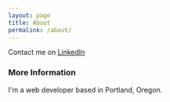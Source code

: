 ```yaml
---
layout: page
title: About
permalink: /about/
---
```


Contact me on [LinkedIn](https://www.linkedin.com/in/emcain)

### More Information

I'm a web developer based in Portland, Oregon.
